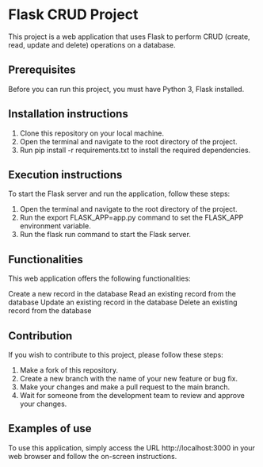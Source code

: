 # Flask CRUD Project

This project is a web application that uses Flask to perform CRUD (create, read, update and delete) operations on a database.

## Prerequisites

Before you can run this project, you must have Python 3, Flask installed.

## Installation instructions

1. Clone this repository on your local machine.
2. Open the terminal and navigate to the root directory of the project.
3. Run pip install -r requirements.txt to install the required dependencies.

## Execution instructions

To start the Flask server and run the application, follow these steps:

1. Open the terminal and navigate to the root directory of the project.
2. Run the export FLASK_APP=app.py command to set the FLASK_APP environment variable.
3. Run the flask run command to start the Flask server.

## Functionalities

This web application offers the following functionalities:

Create a new record in the database
Read an existing record from the database
Update an existing record in the database
Delete an existing record from the database

## Contribution

If you wish to contribute to this project, please follow these steps:

1. Make a fork of this repository.
2. Create a new branch with the name of your new feature or bug fix.
3. Make your changes and make a pull request to the main branch.
4. Wait for someone from the development team to review and approve your changes.

## Examples of use

To use this application, simply access the URL http://localhost:3000 in your web browser and follow the on-screen instructions.
